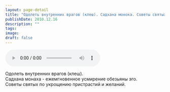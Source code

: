 ```yaml
---
layout: page-detail
title: "Одолеть внутренних врагов (клеш). Садхана моноха. Советы святых"
publishDate: 2010.12.16
description: ""
tags:
image:
draft: false
---
```


<audio title="2010.12.16 - Одолеть внутренних врагов (клеш). Садхана моноха. Советы святых.mp3" src="https://filer-api.advayta.org/v1.0/public/files/74240" controls=""></audio>

 Одолеть внутренних врагов (клеш).<br> Садхана монаха - ежемгновенное усмирение обезьяны эго.<br> Советы святых по укрощению пристрастий и желаний.<br> 

  
